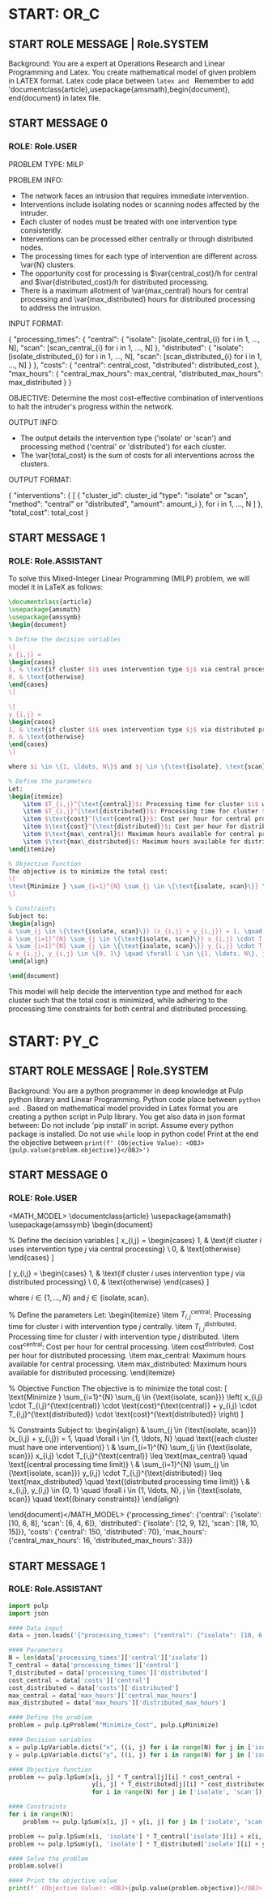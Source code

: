 # START: OR_C 
## START ROLE MESSAGE | Role.SYSTEM 
Background: You are a expert at Operations Research and Linear Programming and Latex. You create mathematical model of given problem in LATEX format. Latex code place between ```latex and ``` Remember to add 'documentclass{article},usepackage{amsmath},begin{document}, end{document} in latex file. 
## START MESSAGE 0 
### ROLE: Role.USER
<DESCRIPTION>
PROBLEM TYPE: MILP

PROBLEM INFO:

- The network faces an intrusion that requires immediate intervention.
- Interventions include isolating nodes or scanning nodes affected by the intruder.
- Each cluster of nodes must be treated with one intervention type consistently.
- Interventions can be processed either centrally or through distributed nodes.
- The processing times for each type of intervention are different across \var{N} clusters.
- The opportunity cost for processing is $\var{central_cost}/h for central and $\var{distributed_cost}/h for distributed processing.
- There is a maximum allotment of \var{max_central} hours for central processing and \var{max_distributed} hours for distributed processing to address the intrusion.

INPUT FORMAT: 

{
    "processing_times": {
        "central": {
            "isolate": [isolate_central_{i} for i in 1, ..., N],
            "scan": [scan_central_{i} for i in 1, ..., N]
        },
        "distributed": {
            "isolate": [isolate_distributed_{i} for i in 1, ..., N],
            "scan": [scan_distributed_{i} for i in 1, ..., N]
        }
    },
    "costs": {
        "central": central_cost,
        "distributed": distributed_cost
    },
    "max_hours": {
        "central_max_hours": max_central,
        "distributed_max_hours": max_distributed
    }
}

OBJECTIVE: Determine the most cost-effective combination of interventions to halt the intruder's progress within the network.

OUTPUT INFO:

- The output details the intervention type ('isolate' or 'scan') and processing method ('central' or 'distributed') for each cluster.
- The \var{total_cost} is the sum of costs for all interventions across the clusters.

OUTPUT FORMAT:

{
    "interventions": {
        [
            {
            "cluster_id": cluster_id
            "type": "isolate" or "scan",
            "method": "central" or "distributed",
            "amount": amount_i
            },
            for i in 1, ..., N
        ]
    },
    "total_cost": total_cost
}





</DESCRIPTION>


## START MESSAGE 1 
### ROLE: Role.ASSISTANT
To solve this Mixed-Integer Linear Programming (MILP) problem, we will model it in LaTeX as follows:

```latex
\documentclass{article}
\usepackage{amsmath}
\usepackage{amssymb}
\begin{document}

% Define the decision variables
\[
x_{i,j} = 
\begin{cases} 
1, & \text{if cluster $i$ uses intervention type $j$ via central processing} \\
0, & \text{otherwise}
\end{cases}
\]

\[
y_{i,j} = 
\begin{cases} 
1, & \text{if cluster $i$ uses intervention type $j$ via distributed processing} \\
0, & \text{otherwise}
\end{cases}
\]

where $i \in \{1, \ldots, N\}$ and $j \in \{\text{isolate}, \text{scan}\}$.

% Define the parameters
Let:
\begin{itemize}
    \item $T_{i,j}^{\text{central}}$: Processing time for cluster $i$ with intervention type $j$ centrally.
    \item $T_{i,j}^{\text{distributed}}$: Processing time for cluster $i$ with intervention type $j$ distributed.
    \item $\text{cost}^{\text{central}}$: Cost per hour for central processing.
    \item $\text{cost}^{\text{distributed}}$: Cost per hour for distributed processing.
    \item $\text{max\_central}$: Maximum hours available for central processing.
    \item $\text{max\_distributed}$: Maximum hours available for distributed processing.
\end{itemize}

% Objective Function
The objective is to minimize the total cost:
\[
\text{Minimize } \sum_{i=1}^{N} \sum_{j \in \{\text{isolate, scan}\}} \left( x_{i,j} \cdot T_{i,j}^{\text{central}} \cdot \text{cost}^{\text{central}} + y_{i,j} \cdot T_{i,j}^{\text{distributed}} \cdot \text{cost}^{\text{distributed}} \right)
\]

% Constraints
Subject to:
\begin{align}
& \sum_{j \in \{\text{isolate, scan}\}} (x_{i,j} + y_{i,j}) = 1, \quad \forall i \in \{1, \ldots, N\} \quad \text{(each cluster must have one intervention)} \\
& \sum_{i=1}^{N} \sum_{j \in \{\text{isolate, scan}\}} x_{i,j} \cdot T_{i,j}^{\text{central}} \leq \text{max\_central} \quad \text{(central processing time limit)} \\
& \sum_{i=1}^{N} \sum_{j \in \{\text{isolate, scan}\}} y_{i,j} \cdot T_{i,j}^{\text{distributed}} \leq \text{max\_distributed} \quad \text{(distributed processing time limit)} \\
& x_{i,j}, y_{i,j} \in \{0, 1\} \quad \forall i \in \{1, \ldots, N\}, j \in \{\text{isolate, scan}\} \quad \text{(binary constraints)}
\end{align}

\end{document}
```

This model will help decide the intervention type and method for each cluster such that the total cost is minimized, while adhering to the processing time constraints for both central and distributed processing.

# START: PY_C 
## START ROLE MESSAGE | Role.SYSTEM 
Background: You are a python programmer in deep knowledge at Pulp python library and Linear Programming. Python code place between ```python and ```. Based on mathematical model provided in Latex format you are creating a python script in Pulp library. You get also data in json format between: <DATA></DATA> Do not include 'pip install' in script. Assume every python package is installed. Do not use `while` loop in python code! Print at the end the objective between <OBJ></OBJ> `print(f' (Objective Value): <OBJ>{pulp.value(problem.objective)}</OBJ>')` 
## START MESSAGE 0 
### ROLE: Role.USER
<MATH_MODEL>
\documentclass{article}
\usepackage{amsmath}
\usepackage{amssymb}
\begin{document}

% Define the decision variables
\[
x_{i,j} = 
\begin{cases} 
1, & \text{if cluster $i$ uses intervention type $j$ via central processing} \\
0, & \text{otherwise}
\end{cases}
\]

\[
y_{i,j} = 
\begin{cases} 
1, & \text{if cluster $i$ uses intervention type $j$ via distributed processing} \\
0, & \text{otherwise}
\end{cases}
\]

where $i \in \{1, \ldots, N\}$ and $j \in \{\text{isolate}, \text{scan}\}$.

% Define the parameters
Let:
\begin{itemize}
    \item $T_{i,j}^{\text{central}}$: Processing time for cluster $i$ with intervention type $j$ centrally.
    \item $T_{i,j}^{\text{distributed}}$: Processing time for cluster $i$ with intervention type $j$ distributed.
    \item $\text{cost}^{\text{central}}$: Cost per hour for central processing.
    \item $\text{cost}^{\text{distributed}}$: Cost per hour for distributed processing.
    \item $\text{max\_central}$: Maximum hours available for central processing.
    \item $\text{max\_distributed}$: Maximum hours available for distributed processing.
\end{itemize}

% Objective Function
The objective is to minimize the total cost:
\[
\text{Minimize } \sum_{i=1}^{N} \sum_{j \in \{\text{isolate, scan}\}} \left( x_{i,j} \cdot T_{i,j}^{\text{central}} \cdot \text{cost}^{\text{central}} + y_{i,j} \cdot T_{i,j}^{\text{distributed}} \cdot \text{cost}^{\text{distributed}} \right)
\]

% Constraints
Subject to:
\begin{align}
& \sum_{j \in \{\text{isolate, scan}\}} (x_{i,j} + y_{i,j}) = 1, \quad \forall i \in \{1, \ldots, N\} \quad \text{(each cluster must have one intervention)} \\
& \sum_{i=1}^{N} \sum_{j \in \{\text{isolate, scan}\}} x_{i,j} \cdot T_{i,j}^{\text{central}} \leq \text{max\_central} \quad \text{(central processing time limit)} \\
& \sum_{i=1}^{N} \sum_{j \in \{\text{isolate, scan}\}} y_{i,j} \cdot T_{i,j}^{\text{distributed}} \leq \text{max\_distributed} \quad \text{(distributed processing time limit)} \\
& x_{i,j}, y_{i,j} \in \{0, 1\} \quad \forall i \in \{1, \ldots, N\}, j \in \{\text{isolate, scan}\} \quad \text{(binary constraints)}
\end{align}

\end{document}</MATH_MODEL>
<DATA>
{'processing_times': {'central': {'isolate': [10, 6, 8], 'scan': [6, 4, 6]}, 'distributed': {'isolate': [12, 9, 12], 'scan': [18, 10, 15]}}, 'costs': {'central': 150, 'distributed': 70}, 'max_hours': {'central_max_hours': 16, 'distributed_max_hours': 33}}</DATA>


## START MESSAGE 1 
### ROLE: Role.ASSISTANT
```python
import pulp
import json

#### Data input
data = json.loads('{"processing_times": {"central": {"isolate": [10, 6, 8], "scan": [6, 4, 6]}, "distributed": {"isolate": [12, 9, 12], "scan": [18, 10, 15]}}, "costs": {"central": 150, "distributed": 70}, "max_hours": {"central_max_hours": 16, "distributed_max_hours": 33}}')

#### Parameters
N = len(data['processing_times']['central']['isolate'])
T_central = data['processing_times']['central']
T_distributed = data['processing_times']['distributed']
cost_central = data['costs']['central']
cost_distributed = data['costs']['distributed']
max_central = data['max_hours']['central_max_hours']
max_distributed = data['max_hours']['distributed_max_hours']

#### Define the problem
problem = pulp.LpProblem("Minimize_Cost", pulp.LpMinimize)

#### Decision variables
x = pulp.LpVariable.dicts("x", ((i, j) for i in range(N) for j in ['isolate', 'scan']), cat='Binary')
y = pulp.LpVariable.dicts("y", ((i, j) for i in range(N) for j in ['isolate', 'scan']), cat='Binary')

#### Objective function
problem += pulp.lpSum(x[i, j] * T_central[j][i] * cost_central + 
                       y[i, j] * T_distributed[j][i] * cost_distributed 
                       for i in range(N) for j in ['isolate', 'scan']), "Total_Cost"

#### Constraints
for i in range(N):
    problem += pulp.lpSum(x[i, j] + y[i, j] for j in ['isolate', 'scan']) == 1, f"One_Intervention_Constraint_{i}"

problem += pulp.lpSum(x[i, 'isolate'] * T_central['isolate'][i] + x[i, 'scan'] * T_central['scan'][i] for i in range(N)) <= max_central, "Central_Time_Limit"
problem += pulp.lpSum(y[i, 'isolate'] * T_distributed['isolate'][i] + y[i, 'scan'] * T_distributed['scan'][i] for i in range(N)) <= max_distributed, "Distributed_Time_Limit"

#### Solve the problem
problem.solve()

#### Print the objective value
print(f' (Objective Value): <OBJ>{pulp.value(problem.objective)}</OBJ>')
```

